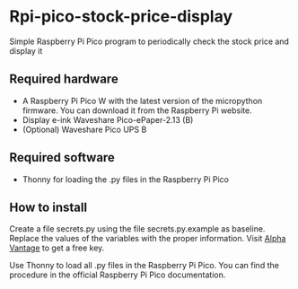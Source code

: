 # Rpi-pico-stock-price-display
Simple Raspberry Pi Pico program to periodically check the stock price and display it

## Required hardware

* A Raspberry Pi Pico W with the latest version of the
  micropython firmware. You can download it from the
  Raspberry Pi website.
* Display e-ink Waveshare Pico-ePaper-2.13 (B)
* (Optional) Waveshare Pico UPS B

## Required software

* Thonny for loading the .py files in the Raspberry Pi Pico

## How to install

Create a file secrets.py using the file secrets.py.example as
baseline. Replace the values of the variables with the proper
information. Visit [Alpha Vantage](https://www.alphavantage.co)
to get a free key.

Use Thonny to load all .py files in the Raspberry Pi Pico.
You can find the procedure in the official Raspberry Pi
Pico documentation.
